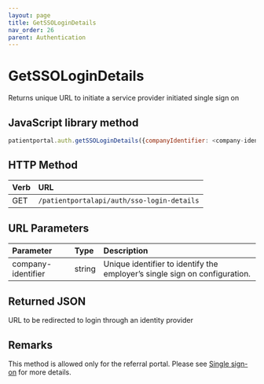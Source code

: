 ```yaml
---
layout: page
title: GetSSOLoginDetails
nav_order: 26
parent: Authentication
---
```


# GetSSOLoginDetails

Returns unique URL to initiate a service provider initiated single sign on

## JavaScript library method

```javascript
patientportal.auth.getSSOLoginDetails({companyIdentifier: <company-identifier>});
```

## HTTP Method

| Verb | URL                                               |
|:-----|:--------------------------------------------------|
| GET | `/patientportalapi/auth/sso-login-details` |

## URL Parameters

| Parameter | Type   | Description                                                 |
|:----------|:-------|:------------------------------------------------------------|
| company-identifier | string | Unique identifier to identify the employer’s single sign on configuration. |

## Returned JSON

URL to be redirected to login through an identity provider

## Remarks

This method is allowed only for the referral portal. Please see [Single sign-on](../single-sign-on/single-sign-on) for more details.
